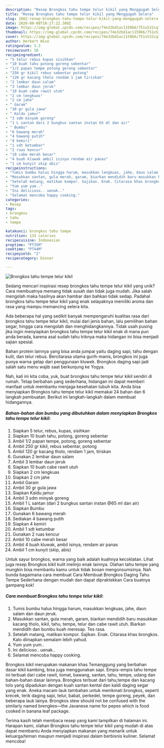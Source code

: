 ```yaml
---
description: "Resep Brongkos tahu tempe telur kikil yang Menggugah Selera"
title: "Resep Brongkos tahu tempe telur kikil yang Menggugah Selera"
slug: 1682-resep-brongkos-tahu-tempe-telur-kikil-yang-menggugah-selera
date: 2020-08-08T16:17:22.388Z
image: https://img-global.cpcdn.com/recipes/74e32bd1ac1159b6/751x532cq70/brongkos-tahu-tempe-telur-kikil-foto-resep-utama.jpg
thumbnail: https://img-global.cpcdn.com/recipes/74e32bd1ac1159b6/751x532cq70/brongkos-tahu-tempe-telur-kikil-foto-resep-utama.jpg
cover: https://img-global.cpcdn.com/recipes/74e32bd1ac1159b6/751x532cq70/brongkos-tahu-tempe-telur-kikil-foto-resep-utama.jpg
author: Herbert Wise
ratingvalue: 3.3
reviewcount: 10
recipeingredient:
- "5 telur rebus kupas sisihkan"
- "10 buah tahu potong goreng sebentar"
- "1/2 papan tempe potong goreng sebentar"
- "250 gr kikil rebus sebentar potong"
- "120 gr kacang tholo rendam 1 jam tiriskan"
- "2 lembar daun salam"
- "3 lembar daun jeruk"
- "10 buah cabe rawit utuh"
- "2 cm lengkuas"
- "2 cm jahe"
- " Garam"
- "30 gr gula jawa"
- " Kaldu jamur"
- "3 sdm minyak goreng"
- "1 L santan dari 2 bungkus santan instan 65 ml dan air"
- " Bumbu"
- "6 bawang merah"
- "4 bawang putih"
- "4 kemiri"
- "1 sdt ketumbar"
- "2 ruas kencur"
- "10 cabe merah besar"
- "4 buah kluwak ambil isinya rendam air panas"
- "1 cm kunyit skip abis"
recipeinstructions:
- "Tumis bumbu halus hingga harum, masukkan lengkuas, jahe, daun salam dan daun jeruk."
- "Masukkan santan, gula merah, garam, biarkan mendidih baru masukkan kacang tholo, kikil, tahu, tempe, telur dan cabe rawit utuh. Biarkan mendidih dan bumbu kuah meresap. Tes rasa."
- "Setelah matang, matikan kompor. Sajikan. Enak. Citarasa khas brongkos. Kalo diinapkan semalam lebih yahud."
- "Yum yum yum.."
- "Ini delicioso.. uenak.."
- "Selamat mencoba happy cooking."
categories:
- Resep
tags:
- brongkos
- tahu
- tempe

katakunci: brongkos tahu tempe 
nutrition: 133 calories
recipecuisine: Indonesian
preptime: "PT35M"
cooktime: "PT44M"
recipeyield: "2"
recipecategory: Dinner

---
```



![Brongkos tahu tempe telur kikil](https://img-global.cpcdn.com/recipes/74e32bd1ac1159b6/751x532cq70/brongkos-tahu-tempe-telur-kikil-foto-resep-utama.jpg)

Sedang mencari inspirasi resep brongkos tahu tempe telur kikil yang unik? Cara membuatnya memang tidak susah dan tidak juga mudah. Jika salah mengolah maka hasilnya akan hambar dan bahkan tidak sedap. Padahal brongkos tahu tempe telur kikil yang enak selayaknya memiliki aroma dan rasa yang mampu memancing selera kita.

Ada beberapa hal yang sedikit banyak mempengaruhi kualitas rasa dari brongkos tahu tempe telur kikil, mulai dari jenis bahan, lalu pemilihan bahan segar, hingga cara mengolah dan menghidangkannya. Tidak usah pusing jika ingin menyiapkan brongkos tahu tempe telur kikil enak di mana pun anda berada, karena asal sudah tahu triknya maka hidangan ini bisa menjadi sajian spesial.

Bahan protein lainnya yang bisa anda jumpai yaitu daging sapi, tahu dengan kulit, dan telur rebus. Bercitarasa utama gurih-manis, brongkos ini juga punya warna gelap dari penggunaan kluwek. Brongkos daging sapi jadi salah satu menu wajib saat berkunjung ke Yogya.


Nah, kali ini kita coba, yuk, buat brongkos tahu tempe telur kikil sendiri di rumah. Tetap berbahan yang sederhana, hidangan ini dapat memberi manfaat untuk membantu menjaga kesehatan tubuh kita. Anda bisa menyiapkan Brongkos tahu tempe telur kikil memakai 24 bahan dan 6 langkah pembuatan. Berikut ini langkah-langkah dalam membuat hidangannya.

<!--inarticleads1-->

##### Bahan-bahan dan bumbu yang dibutuhkan dalam menyiapkan Brongkos tahu tempe telur kikil:

1. Siapkan 5 telur, rebus, kupas, sisihkan
1. Siapkan 10 buah tahu, potong, goreng sebentar
1. Ambil 1/2 papan tempe, potong, goreng sebentar
1. Ambil 250 gr kikil, rebus sebentar, potong
1. Ambil 120 gr kacang tholo, rendam 1 jam, tiriskan
1. Gunakan 2 lembar daun salam
1. Ambil 3 lembar daun jeruk
1. Siapkan 10 buah cabe rawit utuh
1. Siapkan 2 cm lengkuas
1. Siapkan 2 cm jahe
1. Ambil  Garam
1. Ambil 30 gr gula jawa
1. Siapkan  Kaldu jamur
1. Ambil 3 sdm minyak goreng
1. Ambil 1 L santan (dari 2 bungkus santan instan @65 ml dan air)
1. Siapkan  Bumbu
1. Gunakan 6 bawang merah
1. Sediakan 4 bawang putih
1. Siapkan 4 kemiri
1. Ambil 1 sdt ketumbar
1. Gunakan 2 ruas kencur
1. Ambil 10 cabe merah besar
1. Ambil 4 buah kluwak, ambil isinya, rendam air panas
1. Ambil 1 cm kunyit (skip, abis)


Untuk sayur brongkos, warna yang baik adalah kuahnya kecoklatan. Lihat juga resep Brongkos kikil kulit melinjo enak lainnya. Olahan tahu tempe yang mungkin bisa membantu kamu untuk tidak bosan mengonsumsinya. Nah bunda bagaimana cara membuat Cara Membuat Brongkos Daging Tahu Tempe Sederhana dengan mudah dan dapat dipraktekkan Cara buatnya gampang kok! 

<!--inarticleads2-->

##### Cara membuat Brongkos tahu tempe telur kikil:

1. Tumis bumbu halus hingga harum, masukkan lengkuas, jahe, daun salam dan daun jeruk.
1. Masukkan santan, gula merah, garam, biarkan mendidih baru masukkan kacang tholo, kikil, tahu, tempe, telur dan cabe rawit utuh. Biarkan mendidih dan bumbu kuah meresap. Tes rasa.
1. Setelah matang, matikan kompor. Sajikan. Enak. Citarasa khas brongkos. Kalo diinapkan semalam lebih yahud.
1. Yum yum yum..
1. Ini delicioso.. uenak..
1. Selamat mencoba happy cooking.


Brongkos kikil merupakan makanan khas Temanggung yang berbahan dasar kikil kambing, bisa juga menggunakan sapi. Empis-empis tahu tempe ini terbuat dari cabe rawit, tomat, bawang, santan, tahu, tempe, udang dan bahan-bahan dasar lainnya. Brongkos terbuat dari tahu,tempe dan kacang tolo yang dipadukan dengan kuah santan kental dan kaldi daging segar yang enak. Aneka macam lauk tambahan untuk menikmati brongkos, seperti krecek, terik daging sapi, telur, babat, perkedel, tempe goreng, peyek, dan beberapa lauk lainya. Brongkos stew should not be confused with the similarly named brengkes—the Javanese name for pepes which is food cooked in banana leaf package. 

Terima kasih telah membaca resep yang kami tampilkan di halaman ini. Harapan kami, olahan Brongkos tahu tempe telur kikil yang mudah di atas dapat membantu Anda menyiapkan makanan yang menarik untuk keluarga/teman maupun menjadi inspirasi dalam berbisnis kuliner. Selamat mencoba!
